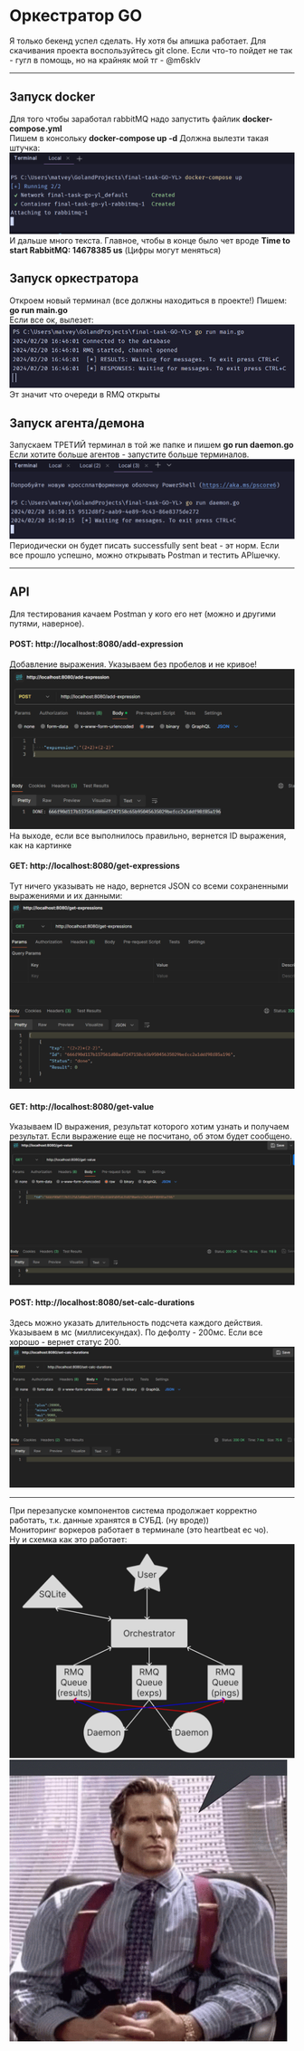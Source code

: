<h1>Оркестратор GO</h1>
Я только бекенд успел сделать. Ну хотя бы апишка работает. Для скачивания проекта воспользуйтесь git clone. Если что-то пойдет не так - гугл в помощь, но на крайняк мой тг - @m6sklv
<hr><h2>Запуск docker</h2>
Для того чтобы заработал rabbitMQ надо запустить файлик <strong>docker-compose.yml</strong>
<br>Пишем в консольку <strong>docker-compose up -d</strong>
Должна вылезти такая штучка: <img src="doc_images/img.png">
И дальше много текста. Главное, чтобы в конце было чет вроде
<strong>Time to start RabbitMQ: 14678385 us</strong> (Цифры могут меняться)
<h2>Запуск оркестратора</h2>
Откроем новый терминал (все должны находиться в проекте!)
Пишем: <strong>go run main.go</strong> <br>
Если все ок, вылезет:
<img src="doc_images/img_1.png">
Эт значит что очереди в RMQ открыты
<h2>Запуск агента/демона</h2>
Запускаем ТРЕТИЙ терминал в той же папке и пишем <strong>go run daemon.go</strong> <br>
Если хотите больше агентов - запустите больше терминалов.
<img src="doc_images/img_2.png">
Периодически он будет писать successfully sent beat - эт норм.
Если все прошло успешно, можно открывать Postman и тестить APIшечку.
<hr><h2>API</h2>
Для тестирования качаем Postman у кого его нет (можно и другими путями, наверное).
<h4>POST: http://localhost:8080/add-expression</h4>
Добавление выражения. Указываем без пробелов и не кривое!
<img src="doc_images/img_4.png">
На выходе, если все выполнилось правильно, вернется ID выражения, как на картинке
<h4>GET: http://localhost:8080/get-expressions</h4>
Тут ничего указывать не надо, вернется JSON со всеми сохраненными выражениями и их данными:
<img src="doc_images/img_3.png">
<h4>GET: http://localhost:8080/get-value</h4>
Указываем ID выражения, результат которого хотим узнать и получаем результат.
Если выражение еще не посчитано, об этом будет сообщено.
<img src="doc_images/img_5.png">
<h4>POST: http://localhost:8080/set-calc-durations</h4>
Здесь можно указать длительность подсчета каждого действия. Указываем в мс (миллисекундах). По дефолту - 200мс.
Если все хорошо - вернет статус 200.
<img src="doc_images/img_6.png">
<hr>
При перезапуске компонентов система продолжает корректно работать, т.к. данные хранятся в СУБД. (ну вроде))
<br>Мониторинг воркеров работает в терминале (это heartbeat ес чо).
<br> Ну и схемка как это работает:
<img src="doc_images/schema.png">
<img src="doc_images/img_7.png">
